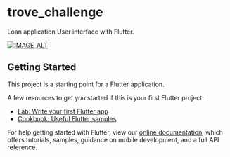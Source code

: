 # trove_challenge

Loan application User interface with Flutter.

[![IMAGE_ALT](https://img.youtube.com/vi/0fsfBd3O5eI/0.jpg)](https://www.youtube.com/watch?v=0fsfBd3O5eI)

## Getting Started

This project is a starting point for a Flutter application.

A few resources to get you started if this is your first Flutter project:

- [Lab: Write your first Flutter app](https://flutter.dev/docs/get-started/codelab)
- [Cookbook: Useful Flutter samples](https://flutter.dev/docs/cookbook)

For help getting started with Flutter, view our
[online documentation](https://flutter.dev/docs), which offers tutorials,
samples, guidance on mobile development, and a full API reference.
